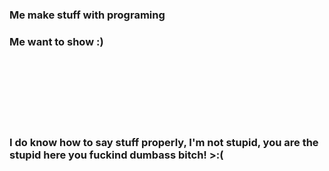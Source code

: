 ### Me make stuff with programing
### Me want to show :)
<br /><br />
<br /><br />
<br /><br />
### I do know how to say stuff properly, I'm not stupid, you are the stupid here you fuckind dumbass bitch! >:(

<!--
**vitor-luis3301/vitor-luis3301** is a ✨ _special_ ✨ repository because its `README.md` (this file) appears on your GitHub profile.

Here are some ideas to get you started:

- 🔭 I’m currently working on ...
- 🌱 I’m currently learning ...
- 👯 I’m looking to collaborate on ...
- 🤔 I’m looking for help with ...
- 💬 Ask me about ...
- 📫 How to reach me: ...
- 😄 Pronouns: ...
- ⚡ Fun fact: ...
-->
